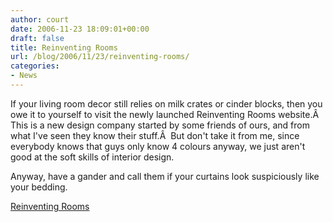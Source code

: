 ```yaml
---
author: court
date: 2006-11-23 18:09:01+00:00
draft: false
title: Reinventing Rooms
url: /blog/2006/11/23/reinventing-rooms/
categories:
- News
---
```


If your living room decor still relies on milk crates or cinder blocks, then you owe it to yourself to visit the newly launched Reinventing Rooms website.Â  This is a new design company started by some friends of ours, and from what I've seen they know their stuff.Â  But don't take it from me, since everybody knows that guys only know 4 colours anyway, we just aren't good at the soft skills of interior design.

Anyway, have a gander and call them if your curtains look suspiciously like your bedding.

[Reinventing Rooms](http://www.reinventingrooms.ca)
